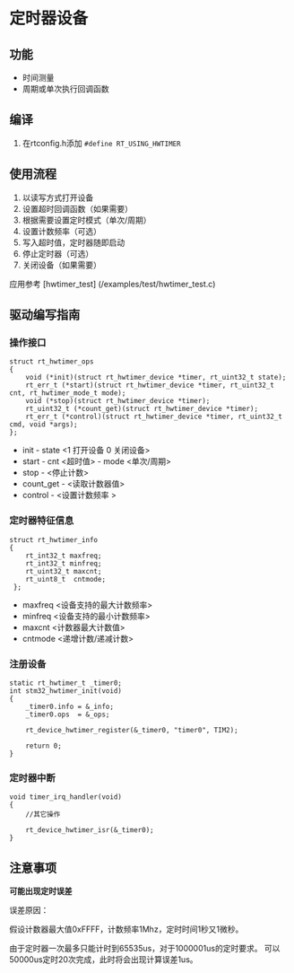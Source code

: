 # 定时器设备

## 功能

* 时间测量
* 周期或单次执行回调函数

## 编译

1. 在rtconfig.h添加 `#define RT_USING_HWTIMER`

## 使用流程

1. 以读写方式打开设备
2. 设置超时回调函数（如果需要）
3. 根据需要设置定时模式（单次/周期）
4. 设置计数频率（可选）
5. 写入超时值，定时器随即启动
6. 停止定时器（可选）
7. 关闭设备（如果需要）

应用参考 [hwtimer_test] (/examples/test/hwtimer\_test.c)

## 驱动编写指南

### 操作接口

```
struct rt_hwtimer_ops
{
    void (*init)(struct rt_hwtimer_device *timer, rt_uint32_t state);
    rt_err_t (*start)(struct rt_hwtimer_device *timer, rt_uint32_t cnt, rt_hwtimer_mode_t mode);
    void (*stop)(struct rt_hwtimer_device *timer);
    rt_uint32_t (*count_get)(struct rt_hwtimer_device *timer);
    rt_err_t (*control)(struct rt_hwtimer_device *timer, rt_uint32_t cmd, void *args);
};
```

* init - state <1 打开设备 0 关闭设备>
* start - cnt <超时值> - mode <单次/周期>
* stop - <停止计数>
* count_get - <读取计数器值>
* control - <设置计数频率 >

### 定时器特征信息

```
struct rt_hwtimer_info
{
    rt_int32_t maxfreq;
    rt_int32_t minfreq;
    rt_uint32_t maxcnt;
    rt_uint8_t  cntmode;
 };
```

* maxfreq <设备支持的最大计数频率>
* minfreq <设备支持的最小计数频率>
* maxcnt  <计数器最大计数值>
* cntmode <递增计数/递减计数>

### 注册设备

```
static rt_hwtimer_t _timer0;
int stm32_hwtimer_init(void)
{
    _timer0.info = &_info;
    _timer0.ops  = &_ops;

    rt_device_hwtimer_register(&_timer0, "timer0", TIM2);

    return 0;
}
```

### 定时器中断

```
void timer_irq_handler(void)
{
    //其它操作

    rt_device_hwtimer_isr(&_timer0);
}
```

## 注意事项

**可能出现定时误差**

误差原因：

假设计数器最大值0xFFFF，计数频率1Mhz，定时时间1秒又1微秒。

由于定时器一次最多只能计时到65535us，对于1000001us的定时要求。
可以50000us定时20次完成，此时将会出现计算误差1us。

